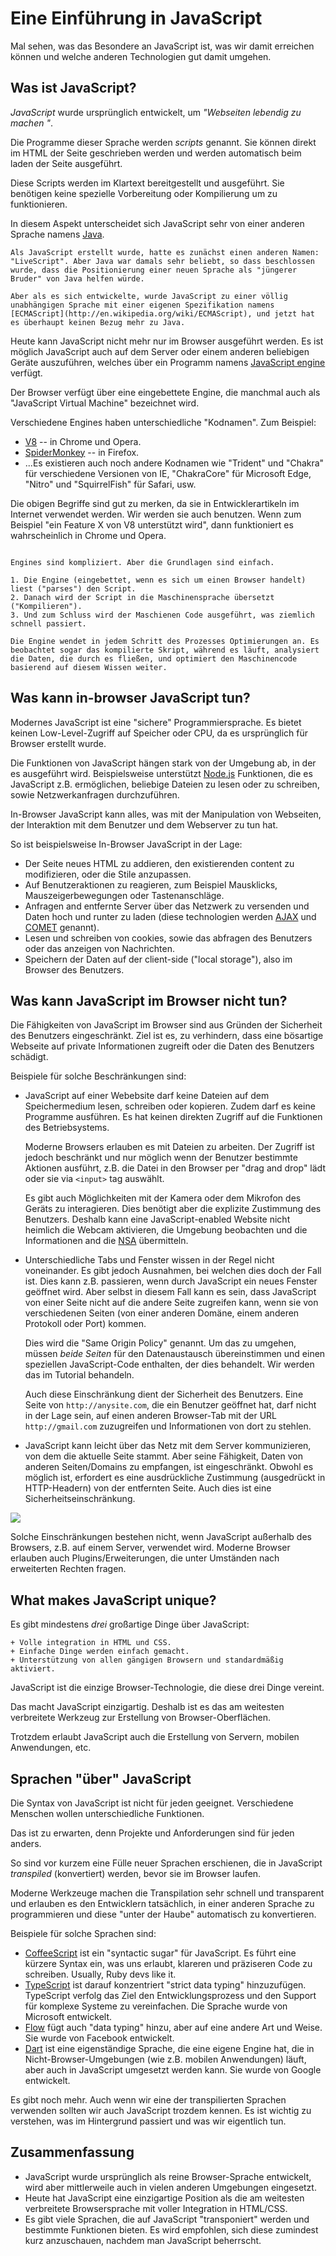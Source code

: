 # Eine Einführung in JavaScript

Mal sehen, was das Besondere an JavaScript ist, was wir damit erreichen können und welche anderen Technologien gut damit umgehen.

## Was ist JavaScript?

*JavaScript* wurde ursprünglich entwickelt, um *"Webseiten lebendig zu machen "*.

Die Programme dieser Sprache werden *scripts* genannt. Sie können direkt im HTML der Seite geschrieben werden und werden automatisch beim laden der Seite ausgeführt.

Diese Scripts werden im Klartext bereitgestellt und ausgeführt. Sie benötigen keine spezielle Vorbereitung oder Kompilierung um zu funktionieren.

In diesem Aspekt unterscheidet sich JavaScript sehr von einer anderen Sprache namens [Java](https://en.wikipedia.org/wiki/Java_(programming_language)).

```smart header="Warum wird es <u>Java</u>Script genannt?"
Als JavaScript erstellt wurde, hatte es zunächst einen anderen Namen: "LiveScript". Aber Java war damals sehr beliebt, so dass beschlossen wurde, dass die Positionierung einer neuen Sprache als "jüngerer Bruder" von Java helfen würde.

Aber als es sich entwickelte, wurde JavaScript zu einer völlig unabhängigen Sprache mit einer eigenen Spezifikation namens [ECMAScript](http://en.wikipedia.org/wiki/ECMAScript), und jetzt hat es überhaupt keinen Bezug mehr zu Java.
```

Heute kann JavaScript nicht mehr nur im Browser ausgeführt werden. Es ist möglich JavaScript auch auf dem Server oder einem anderen beliebigen Geräte auszuführen, welches über ein Programm namens [JavaScript engine](https://en.wikipedia.org/wiki/JavaScript_engine) verfügt.

Der Browser verfügt über eine eingebettete Engine, die manchmal auch als "JavaScript Virtual Machine" bezeichnet wird.

Verschiedene Engines haben unterschiedliche "Kodnamen". Zum Beispiel:

- [V8](https://en.wikipedia.org/wiki/V8_(JavaScript_engine)) -- in Chrome und Opera.
- [SpiderMonkey](https://en.wikipedia.org/wiki/SpiderMonkey) -- in Firefox.
- ...Es existieren auch noch andere Kodnamen wie "Trident" und "Chakra" für verschiedene Versionen von IE, "ChakraCore" für Microsoft Edge, "Nitro" und "SquirrelFish" für Safari, usw.

Die obigen Begriffe sind gut zu merken, da sie in Entwicklerartikeln im Internet verwendet werden. Wir werden sie auch benutzen. Wenn zum Beispiel "ein Feature X von V8 unterstützt wird", dann funktioniert es wahrscheinlich in Chrome und Opera.

```smart header="Wie funktioniert die Engine?"

Engines sind kompliziert. Aber die Grundlagen sind einfach.

1. Die Engine (eingebettet, wenn es sich um einen Browser handelt) liest ("parses") den Script.
2. Danach wird der Script in die Maschinensprache übersetzt ("Kompilieren").
3. Und zum Schluss wird der Maschienen Code ausgeführt, was ziemlich schnell passiert.

Die Engine wendet in jedem Schritt des Prozesses Optimierungen an. Es beobachtet sogar das kompilierte Skript, während es läuft, analysiert die Daten, die durch es fließen, und optimiert den Maschinencode basierend auf diesem Wissen weiter.
```

## Was kann in-browser JavaScript tun?

Modernes JavaScript ist eine "sichere" Programmiersprache. Es bietet keinen Low-Level-Zugriff auf Speicher oder CPU, da es ursprünglich für Browser erstellt wurde.

Die Funktionen von JavaScript hängen stark von der Umgebung ab, in der es ausgeführt wird. Beispielsweise unterstützt [Node.js](https://wikipedia.org/wiki/Node.js) Funktionen, die es JavaScript z.B. ermöglichen, beliebige Dateien zu lesen oder zu schreiben, sowie Netzwerkanfragen durchzuführen.

In-Browser JavaScript kann alles, was mit der Manipulation von Webseiten, der Interaktion mit dem Benutzer und dem Webserver zu tun hat.

So ist beispielsweise In-Browser JavaScript in der Lage:

- Der Seite neues HTML zu addieren, den existierenden content zu modifizieren, oder die Stile anzupassen.
- Auf Benutzeraktionen zu reagieren, zum Beispiel Mausklicks, Mauszeigerbewegungen oder Tastenanschläge.
- Anfragen and entfernte Server über das Netzwerk zu versenden und Daten hoch und runter zu laden (diese technologien werden [AJAX](https://en.wikipedia.org/wiki/Ajax_(programming)) und [COMET](https://en.wikipedia.org/wiki/Comet_(programming)) genannt).
- Lesen und schreiben von cookies, sowie das abfragen des Benutzers oder das anzeigen von Nachrichten.
- Speichern der Daten auf der client-side ("local storage"), also im Browser des Benutzers.

## Was kann JavaScript im Browser nicht tun?

Die Fähigkeiten von JavaScript im Browser sind aus Gründen der Sicherheit des Benutzers eingeschränkt. Ziel ist es, zu verhindern, dass eine bösartige Webseite auf private Informationen zugreift oder die Daten des Benutzers schädigt.

Beispiele für solche Beschränkungen sind:

- JavaScript auf einer Webebsite darf keine Dateien auf dem Speichermedium lesen, schreiben oder kopieren. Zudem darf es keine Programme ausführen. Es hat keinen direkten Zugriff auf die Funktionen des Betriebsystems. 

    Moderne Browsers erlauben es mit Dateien zu arbeiten. Der Zugriff ist jedoch beschränkt und nur möglich wenn der Benutzer bestimmte Aktionen ausführt, z.B. die Datei in den Browser per "drag and drop" lädt oder sie via `<input>` tag auswählt.

    Es gibt auch Möglichkeiten mit der Kamera oder dem Mikrofon des Geräts zu interagieren. Dies benötigt aber die explizite Zustimmung des Benutzers. Deshalb kann eine JavaScript-enabled Website nicht heimlich die Webcam aktivieren, die Umgebung beobachten und die Informationen and die [NSA](https://en.wikipedia.org/wiki/National_Security_Agency) übermitteln.
- Unterschiedliche Tabs und Fenster wissen in der Regel nicht voneinander. Es gibt jedoch Ausnahmen, bei welchen dies doch der Fall ist. Dies kann z.B. passieren, wenn durch JavaScript ein neues Fenster geöffnet wird. Aber selbst in diesem Fall kann es sein, dass JavaScript von einer Seite nicht auf die andere Seite zugreifen kann, wenn sie von verschiedenen Seiten (von einer anderen Domäne, einem anderen Protokoll oder Port) kommen.

    Dies wird die "Same Origin Policy" genannt. Um das zu umgehen, müssen *beide Seiten* für den Datenaustausch übereinstimmen und einen speziellen JavaScript-Code enthalten, der dies behandelt. Wir werden das im Tutorial behandeln.

    Auch diese Einschränkung dient der Sicherheit des Benutzers. Eine Seite von `http://anysite.com`, die ein Benutzer geöffnet hat, darf nicht in der Lage sein, auf einen anderen Browser-Tab mit der URL `http://gmail.com` zuzugreifen und Informationen von dort zu stehlen.
- JavaScript kann leicht über das Netz mit dem Server kommunizieren, von dem die aktuelle Seite stammt. Aber seine Fähigkeit, Daten von anderen Seiten/Domains zu empfangen, ist eingeschränkt. 
Obwohl es möglich ist, erfordert es eine ausdrückliche Zustimmung (ausgedrückt in HTTP-Headern) von der entfernten Seite. Auch dies ist eine Sicherheitseinschränkung.

![](limitations.svg)

Solche Einschränkungen bestehen nicht, wenn JavaScript außerhalb des Browsers, z.B. auf einem Server, verwendet wird. Moderne Browser erlauben auch Plugins/Erweiterungen, die unter Umständen nach erweiterten Rechten fragen.

## What makes JavaScript unique?

Es gibt mindestens *drei* großartige Dinge über JavaScript:

```compare
+ Volle integration in HTML und CSS.
+ Einfache Dinge werden einfach gemacht.
+ Unterstützung von allen gängigen Browsern und standardmäßig aktiviert.
```
JavaScript ist die einzige Browser-Technologie, die diese drei Dinge vereint.

Das macht JavaScript einzigartig. Deshalb ist es das am weitesten verbreitete Werkzeug zur Erstellung von Browser-Oberflächen.

Trotzdem erlaubt JavaScript auch die Erstellung von Servern, mobilen Anwendungen, etc.

## Sprachen "über" JavaScript

Die Syntax von JavaScript ist nicht für jeden geeignet. Verschiedene Menschen wollen unterschiedliche Funktionen.

Das ist zu erwarten, denn Projekte und Anforderungen sind für jeden anders.

So sind vor kurzem eine Fülle neuer Sprachen erschienen, die in JavaScript *transpiled* (konvertiert) werden, bevor sie im Browser laufen.

Moderne Werkzeuge machen die Transpilation sehr schnell und transparent und erlauben es den Entwicklern tatsächlich, in einer anderen Sprache zu programmieren und diese "unter der Haube" automatisch zu konvertieren.

Beispiele für solche Sprachen sind:

- [CoffeeScript](http://coffeescript.org/) ist ein "syntactic sugar" für JavaScript. Es führt eine kürzere Syntax ein, was uns erlaubt, klareren und präziseren Code zu schreiben. Usually, Ruby devs like it.
- [TypeScript](http://www.typescriptlang.org/) ist darauf konzentriert "strict data typing" hinzuzufügen. TypeScript verfolg das Ziel den Entwicklungsprozess und den Support für komplexe Systeme zu vereinfachen. Die Sprache wurde von Microsoft entwickelt.
- [Flow](http://flow.org/) fügt auch "data typing" hinzu, aber auf eine andere Art und Weise. Sie wurde von Facebook entwickelt.
- [Dart](https://www.dartlang.org/) ist eine eigenständige Sprache, die eine eigene Engine hat, die in Nicht-Browser-Umgebungen (wie z.B. mobilen Anwendungen) läuft, aber auch in JavaScript umgesetzt werden kann. Sie wurde von Google entwickelt.

Es gibt noch mehr. Auch wenn wir eine der transpilierten Sprachen verwenden sollten wir auch JavaScript trozdem kennen. Es ist wichtig zu verstehen, was im Hintergrund passiert und was wir eigentlich tun.

## Zusammenfassung

- JavaScript wurde ursprünglich als reine Browser-Sprache entwickelt, wird aber mittlerweile auch in vielen anderen Umgebungen eingesetzt.
- Heute hat JavaScript eine einzigartige Position als die am weitesten verbreitete Browsersprache mit voller Integration in HTML/CSS.
- Es gibt viele Sprachen, die auf JavaScript "transponiert" werden und bestimmte Funktionen bieten. Es wird empfohlen, sich diese zumindest kurz anzuschauen, nachdem man JavaScript beherrscht.

